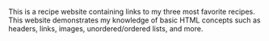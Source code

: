This is a recipe website containing links to my three most favorite recipes.
This website demonstrates my knowledge of basic HTML concepts such as headers, links, images, unordered/ordered lists, and more.